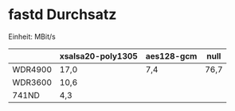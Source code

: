 # fastd Durchsatz

Einheit: MBit/s

|         | xsalsa20-poly1305 | aes128-gcm | null |
|---------|-------------------|------------|------|
| WDR4900 | 17,0              | 7,4        | 76,7 |
| WDR3600 | 10,6              |            |      |
| 741ND   | 4,3               |            |      |
